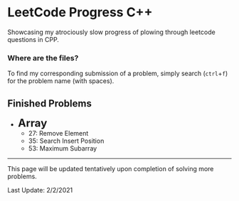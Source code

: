 # LeetCode Progress C++
Showcasing my atrociously slow progress of plowing through leetcode questions in CPP.

### Where are the files?
To find my corresponding submission of a problem, simply search (`ctrl`+`f`) for the problem name (with spaces).

## Finished Problems
+ <font size=5> **Array** </font>
  + 27: Remove Element
  + 35: Search Insert Position
  + 53: Maximum Subarray

---

This page will be updated tentatively upon completion of solving more problems.

Last Update: 2/2/2021

